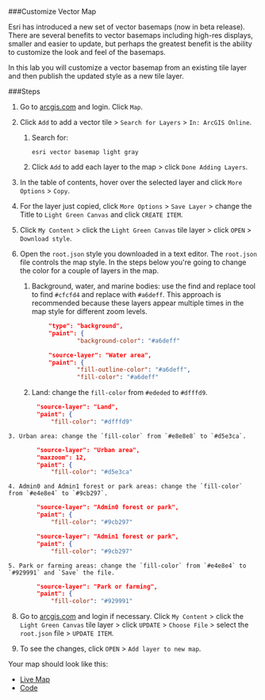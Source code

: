 ###Customize Vector Map

Esri has introduced a new set of vector basemaps (now in beta release). There are several benefits to vector basemaps including high-res displays, smaller and easier to update, but perhaps the greatest benefit is the ability to customize the look and feel of the basemaps.

In this lab you will customize a vector basemap from an existing tile layer and then publish the updated style as a new tile layer.

###Steps

1. Go to [arcgis.com](http://www.arcgis.com) and login. Click `Map`.

2. Click `Add` to add a vector tile > `Search for Layers` > `In: ArcGIS Online`.

	1. Search for:

		```
		esri vector basemap light gray
		```
		
	2. Click `Add` to add each layer to the map > click `Done Adding Layers`.
 
4. In the table of contents, hover over the selected layer and click `More Options` > `Copy`.

5. For the layer just copied, click `More Options` > `Save Layer` > change the Title to `Light Green Canvas` and click `CREATE ITEM`.

6. Click `My Content` > click the `Light Green Canvas` tile layer > click `OPEN` > `Download style`.

7. Open the `root.json` style you downloaded in a text editor. The `root.json` file controls the map style. 
In the steps below you're going to change the color for a couple of layers in the map.
	
  	 1. Background, water, and marine bodies: use the find and replace tool to find `#cfcfd4` and replace with `#a6deff`. This approach is recommended because these layers appear multiple times in the map style for different zoom levels.  

	```json
			"type": "background",
      		"paint": {
        			"background-color": "#a6deff"
	
	```

	```json
			"source-layer": "Water area",
      		"paint": {
        			"fill-outline-color": "#a6deff",
        			"fill-color": "#a6deff"
	```    
	
	2. Land: change the `fill-color` from `#ededed` to `#dfffd9`.

```json
   		"source-layer": "Land",
      	"paint": {
        	"fill-color": "#dfffd9"
```	
	3. Urban area: change the `fill-color` from `#e8e8e8` to `#d5e3ca`.

```json
		"source-layer": "Urban area",
      	"maxzoom": 12,
      	"paint": {
        	"fill-color": "#d5e3ca"
```	
	4. Admin0 and Admin1 forest or park areas: change the `fill-color` from `#e4e8e4` to `#9cb297`.

```json
		"source-layer": "Admin0 forest or park",
      	"paint": {
        	"fill-color": "#9cb297"
```	

```json
		"source-layer": "Admin1 forest or park",
      	"paint": {
        	"fill-color": "#9cb297"	
```	
	5. Park or farming areas: change the `fill-color` from `#e4e8e4` to `#929991` and `Save` the file.

```json
		"source-layer": "Park or farming",
      	"paint": {
        	"fill-color": "#929991"
```
8. Go to [arcgis.com](http://www.arcgis.com) and login if necessary. Click `My Content` > click the `Light Green Canvas` tile layer > click `UPDATE` > `Choose File` > select the `root.json` file > `UPDATE ITEM`.

9. To see the changes, click `OPEN` > `Add layer to new map`.  

Your map should look like this:
* [Live Map](http://www.arcgis.com/home/webmap/viewer.html?webmap=b66770c3ad184c6a8f68cba5c19addeb)
* [Code](src/root_lightgreen.json) 
